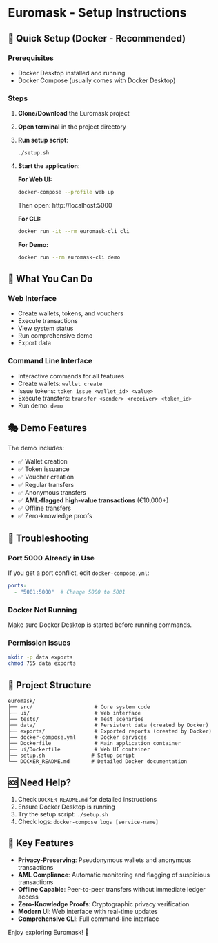 # Euromask - Setup Instructions

## 🚀 Quick Setup (Docker - Recommended)

### Prerequisites
- Docker Desktop installed and running
- Docker Compose (usually comes with Docker Desktop)

### Steps
1. **Clone/Download** the Euromask project
2. **Open terminal** in the project directory
3. **Run setup script**:
   ```bash
   ./setup.sh
   ```
4. **Start the application**:

   **For Web UI:**
   ```bash
   docker-compose --profile web up
   ```
   Then open: http://localhost:5000

   **For CLI:**
   ```bash
   docker run -it --rm euromask-cli cli
   ```

   **For Demo:**
   ```bash
   docker run --rm euromask-cli demo
   ```

## 📱 What You Can Do

### Web Interface
- Create wallets, tokens, and vouchers
- Execute transactions
- View system status
- Run comprehensive demo
- Export data

### Command Line Interface
- Interactive commands for all features
- Create wallets: `wallet create`
- Issue tokens: `token issue <wallet_id> <value>`
- Execute transfers: `transfer <sender> <receiver> <token_id>`
- Run demo: `demo`

## 🎭 Demo Features

The demo includes:
- ✅ Wallet creation
- ✅ Token issuance
- ✅ Voucher creation
- ✅ Regular transfers
- ✅ Anonymous transfers
- ✅ **AML-flagged high-value transactions** (€10,000+)
- ✅ Offline transfers
- ✅ Zero-knowledge proofs

## 🔧 Troubleshooting

### Port 5000 Already in Use
If you get a port conflict, edit `docker-compose.yml`:
```yaml
ports:
  - "5001:5000"  # Change 5000 to 5001
```

### Docker Not Running
Make sure Docker Desktop is started before running commands.

### Permission Issues
```bash
mkdir -p data exports
chmod 755 data exports
```

## 📁 Project Structure

```
euromask/
├── src/                    # Core system code
├── ui/                     # Web interface
├── tests/                  # Test scenarios
├── data/                   # Persistent data (created by Docker)
├── exports/                # Exported reports (created by Docker)
├── docker-compose.yml      # Docker services
├── Dockerfile              # Main application container
├── ui/Dockerfile           # Web UI container
├── setup.sh               # Setup script
└── DOCKER_README.md       # Detailed Docker documentation
```

## 🆘 Need Help?

1. Check `DOCKER_README.md` for detailed instructions
2. Ensure Docker Desktop is running
3. Try the setup script: `./setup.sh`
4. Check logs: `docker-compose logs [service-name]`

## 🎯 Key Features

- **Privacy-Preserving**: Pseudonymous wallets and anonymous transactions
- **AML Compliance**: Automatic monitoring and flagging of suspicious transactions
- **Offline Capable**: Peer-to-peer transfers without immediate ledger access
- **Zero-Knowledge Proofs**: Cryptographic privacy verification
- **Modern UI**: Web interface with real-time updates
- **Comprehensive CLI**: Full command-line interface

Enjoy exploring Euromask! 🎉 